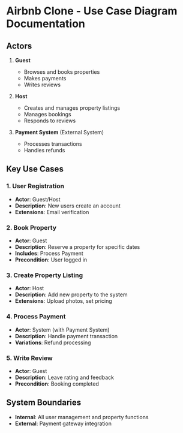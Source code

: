 # Airbnb Clone - Use Case Diagram Documentation

## Actors
1. **Guest**
   - Browses and books properties
   - Makes payments
   - Writes reviews

2. **Host**
   - Creates and manages property listings
   - Manages bookings
   - Responds to reviews

3. **Payment System** (External System)
   - Processes transactions
   - Handles refunds

## Key Use Cases

### 1. User Registration
- **Actor**: Guest/Host
- **Description**: New users create an account
- **Extensions**: Email verification

### 2. Book Property
- **Actor**: Guest
- **Description**: Reserve a property for specific dates
- **Includes**: Process Payment
- **Precondition**: User logged in

### 3. Create Property Listing
- **Actor**: Host
- **Description**: Add new property to the system
- **Extensions**: Upload photos, set pricing

### 4. Process Payment
- **Actor**: System (with Payment System)
- **Description**: Handle payment transaction
- **Variations**: Refund processing

### 5. Write Review
- **Actor**: Guest
- **Description**: Leave rating and feedback
- **Precondition**: Booking completed

## System Boundaries
- **Internal**: All user management and property functions
- **External**: Payment gateway integration
